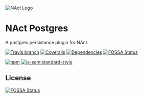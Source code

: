 ![NAct Logo](https://raw.githubusercontent.com/ncthbrt/nact/master/assets/logo.svg?sanitize=true)

# NAct Postgres
A postgres persistance plugin for NAct.

<!-- Badges -->
[![Travis branch](https://img.shields.io/travis/ncthbrt/nact-persistence-postgres.svg?style=flat-square)](https://travis-ci.org/ncthbrt/nact-persistence-postgres)
[![Coveralls](https://img.shields.io/coveralls/ncthbrt/nact-persistence-postgres.svg?style=flat-square)](https://coveralls.io/github/ncthbrt/nact-persistence-postgres) [![Dependencies](https://david-dm.org/ncthbrt/nact-persistence-postgres.svg?branch=master&style=flat-square)](https://david-dm.org/ncthbrt/nact-persistence-postgres) 
[![FOSSA Status](https://app.fossa.io/api/projects/git%2Bgithub.com%2Fncthbrt%2Fnact-persistence-postgres.svg?type=shield)](https://app.fossa.io/projects/git%2Bgithub.com%2Fncthbrt%2Fnact-persistence-postgres?ref=badge_shield)

[![npm](https://img.shields.io/npm/v/nact-persistence-postgres.svg?style=flat-square)](https://www.npmjs.com/package/nact-persistence-postgres) [![js-semistandard-style](https://img.shields.io/badge/code%20style-semistandard-blue.svg?style=flat-square)](https://github.com/Flet/semistandard) 


## License
[![FOSSA Status](https://app.fossa.io/api/projects/git%2Bgithub.com%2Fncthbrt%2Fnact-persistence-postgres.svg?type=large)](https://app.fossa.io/projects/git%2Bgithub.com%2Fncthbrt%2Fnact-persistence-postgres?ref=badge_large)
